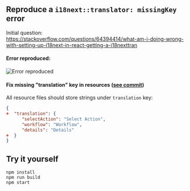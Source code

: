 ## Reproduce a `i18next::translator: missingKey` error

Initial question:<br>
https://stackoverflow.com/questions/64394414/what-am-i-doing-wrong-with-setting-up-i18next-in-react-getting-a-i18nexttran

#### Error reproduced:

![Error reproduced](https://user-images.githubusercontent.com/1920639/96337940-43e12e80-1093-11eb-9ea2-3e362f2e1458.png)

#### Fix missing "translation" key in resources ([see commit](https://github.com/terales/reproduce-react-i18next-missingkey-error/commit/63505a99a7705b00518a4111c040920b9d6a71f2))

All resource files should store strings under `translation` key:

```json
{
+  "translation": {
      "selectAction": "Select Action",
      "workflow": "Workflow",
      "details": "Details"
+  }
}
```

## Try it yourself

```shell
npm install
npm run build
npm start
```
